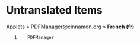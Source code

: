 # Untranslated Items
[Applets](../../../README.md) &#187; [PDFManager@cinnamon.org](../README.md) &#187; **French (fr)**

       1	PDFManager
